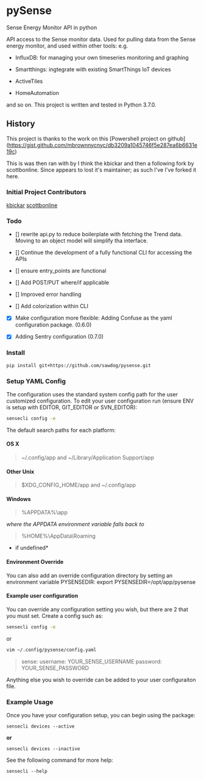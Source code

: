# pySense 
Sense Energy Monitor API in python

API access to the Sense monitor data. 
Used for pulling data from the Sense energy monitor, and used within other
tools: e.g.

  * InfluxDB: for managing your own timeseries monitoring and graphing

  * Smartthings: ingtegrate with existing SmartThings IoT devices
 
  * ActiveTiles

  * HomeAutomation
 
 and so on.  This project is written and tested in Python 3.7.0. 

## History

This project is thanks to the work on this [Powershell project on github]
(https://gist.github.com/mbrownnycnyc/db3209a1045746f5e287ea6b6631e19c)

This is was then ran with by I think the kbickar and then a following fork
by scottbonline. Since appears to lost it's maintainer; as such I've I've 
forked it here.

### Initial Project Contributors

[kbickar](https://github.com/kbickar)
[scottbonline](https://github.com/sscottbonline/sense)

### Todo

  - [] rewrite api.py to reduce boilerplate with fetching the Trend data. Moving to 
    an object model will simplify tha interface.

  - [] Continue the development of a fully functional CLI for accessing the APIs
  
  - [] ensure entry_points are functional

  - [] Add POST/PUT where/if applicable

  - [] Improved error handling
  
  - [] Add colorization within CLI

  - [x] Make configuration more flexible: Adding Confuse as the yaml configuration
    package. (0.6.0)

  - [x] Adding Sentry configuration (0.7.0)

### Install

```bash
pip install git+https://github.com/sawdog/pysense.git
```

### Setup YAML Config

The configuration uses the standard system config path for the user customized
configuration. To edit your user configuration run (ensure ENV is setup with 
EDITOR, GIT_EDITOR or SVN_EDITOR):

```bash
sensecli config -e
```

The default search paths for each platform:

#### OS X

> ~/.config/app and ~/Library/Application Support/app

#### Other Unix

> $XDG_CONFIG_HOME/app and ~/.config/app

#### Windows

> %APPDATA%\app 

*where the APPDATA environment variable falls back to*

> %HOME%\AppData\Roaming 

* if undefined*

#### Environment Override

You can also add an override configuration directory by setting an environment
variable PYSENSEDIR: export PYSENSEDIR=/opt/app/pysense

#### Example user configuration

You can override any configuration setting you wish, but there are 2 that you
must set. Create a config such as:

```bash
sensecli config -e
```

or

```bash
vim ~/.config/pysense/config.yaml
```

> sense:
   username: YOUR_SENSE_USERNAME
   password: YOUR_SENSE_PASSWORD

Anything else you wish to override can be added to your user configuraiton
file.

### Example Usage

Once you have your configuration setup, you can begin using the package:

```
sensecli devices --active
```

**or**

```
sensecli devices --inactive
```

See the following command for more help:

```
sensecli --help
```
